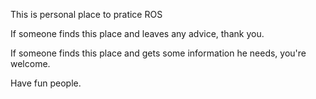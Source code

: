 This is personal place to pratice ROS

If someone finds this place and leaves any advice, thank you.

If someone finds this place and gets some information he needs, you're welcome.

Have fun people.

